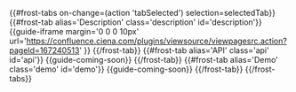 {{\#frost-tabs on-change=(action 'tabSelected') selection=selectedTab}}
{{\#frost-tab alias='Description' class='description' id='description'}}
{{guide-iframe margin='0 0 0 10px'
url='https://confluence.ciena.com/plugins/viewsource/viewpagesrc.action?pageId=167240513'
}} {{/frost-tab}} {{\#frost-tab alias='API' class='api' id='api'}}
{{guide-coming-soon}} {{/frost-tab}} {{\#frost-tab alias='Demo'
class='demo' id='demo'}} {{guide-coming-soon}} {{/frost-tab}}
{{/frost-tabs}}
